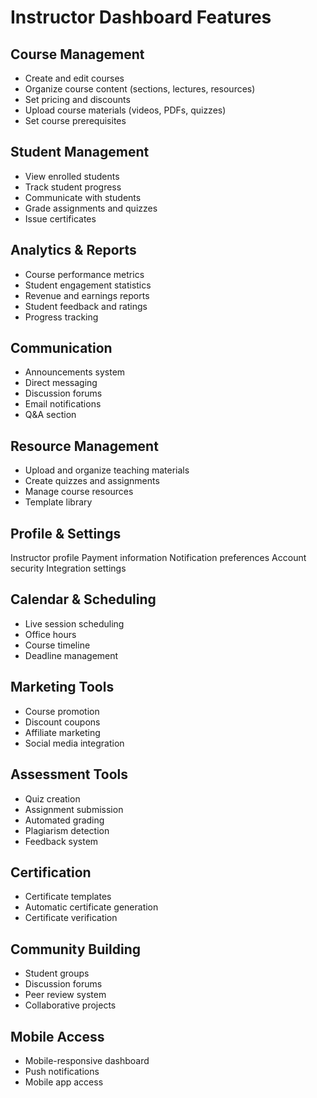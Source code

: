 # Instructor Dashboard Features

## Course Management
- Create and edit courses
- Organize course content (sections, lectures, resources)
- Set pricing and discounts
- Upload course materials (videos, PDFs, quizzes)
- Set course prerequisites

## Student Management
- View enrolled students
- Track student progress
- Communicate with students
- Grade assignments and quizzes
- Issue certificates

## Analytics & Reports
- Course performance metrics
- Student engagement statistics
- Revenue and earnings reports
- Student feedback and ratings
- Progress tracking

## Communication
- Announcements system
- Direct messaging
- Discussion forums
- Email notifications
- Q&A section

## Resource Management
- Upload and organize teaching materials
- Create quizzes and assignments
- Manage course resources
- Template library

## Profile & Settings
Instructor profile
Payment information
Notification preferences
Account security
Integration settings

## Calendar & Scheduling
- Live session scheduling
- Office hours
- Course timeline
- Deadline management

## Marketing Tools
- Course promotion
- Discount coupons
- Affiliate marketing
- Social media integration

## Assessment Tools
- Quiz creation
- Assignment submission
- Automated grading
- Plagiarism detection
- Feedback system

## Certification
- Certificate templates
- Automatic certificate generation
- Certificate verification

## Community Building
- Student groups
- Discussion forums
- Peer review system
- Collaborative projects

## Mobile Access
- Mobile-responsive dashboard
- Push notifications
- Mobile app access
